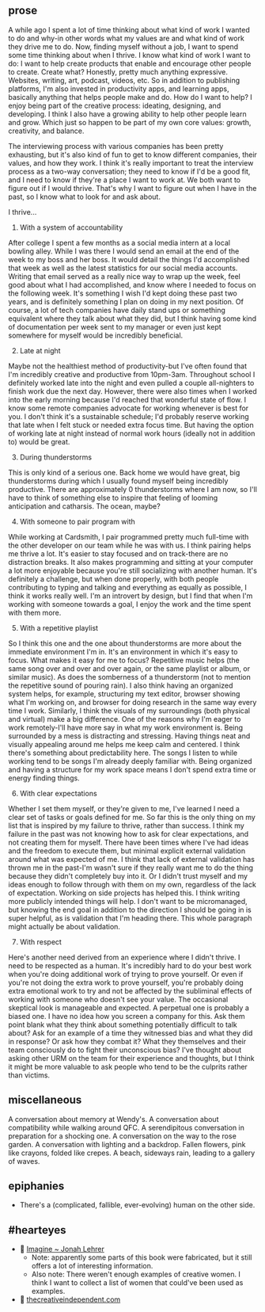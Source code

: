 ## prose
A while ago I spent a lot of time thinking about what kind of work I wanted to do and why-in other words what my values are and what kind of work they drive me to do. Now, finding myself without a job, I want to spend some time thinking about when I thrive. I know what kind of work I want to do: I want to help create products that enable and encourage other people to create. Create what? Honestly, pretty much anything expressive. Websites, writing, art, podcast, videos, etc. So in addition to publishing platforms, I'm also invested in productivity apps, and learning apps, basically anything that helps people make and do. How do I want to help? I enjoy being part of the creative process: ideating, designing, and developing. I think I also have a growing ability to help other people learn and grow. Which just so happen to be part of my own core values: growth, creativity, and balance.

The interviewing process with various companies has been pretty exhausting, but it's also kind of fun to get to know different companies, their values, and how they work. I think it's really important to treat the interview process as a two-way conversation; they need to know if I'd be a good fit, and I need to know if they're a place I want to work at. We both want to figure out if I would thrive. That's why I want to figure out when I have in the past, so I know what to look for and ask about.

I thrive...

1. With a system of accountability

After college I spent a few months as a social media intern at a local bowling alley. While I was there I would send an email at the end of the week to my boss and her boss. It would detail the things I'd accomplished that week as well as the latest statistics for our social media accounts. Writing that email served as a really nice way to wrap up the week, feel good about what I had accomplished, and know where I needed to focus on the following week. It's something I wish I'd kept doing these past two years, and is definitely something I plan on doing in my next position. Of course, a lot of tech companies have daily stand ups or something equivalent where they talk about what they did, but I think having some kind of documentation per week sent to my manager or even just kept somewhere for myself would be incredibly beneficial.

2. Late at night

Maybe not the healthiest method of productivity-but I've often found that I'm incredibly creative and productive from 10pm-3am. Throughout school I definitely worked late into the night and even pulled a couple all-nighters to finish work due the next day. However, there were also times when I worked into the early morning because I'd reached that wonderful state of flow. I know some remote companies advocate for working whenever is best for you. I don't think it's a sustainable schedule; I'd probably reserve working that late when I felt stuck or needed extra focus time. But having the option of working late at night instead of normal work hours (ideally not in addition to) would be great.

3. During thunderstorms

This is only kind of a serious one. Back home we would have great, big thunderstorms during which I usually found myself being incredibly productive. There are approximately 0 thunderstorms where I am now, so I'll have to think of something else to inspire that feeling of looming anticipation and catharsis. The ocean, maybe?

4. With someone to pair program with

While working at Cardsmith, I pair programmed pretty much full-time with the other developer on our team while he was with us. I think pairing helps me thrive a lot. It's easier to stay focused and on track-there are no distraction breaks. It also makes programming and sitting at your computer a lot more enjoyable because you're still socializing with another human. It's definitely a challenge, but when done properly, with both people contributing to typing and talking and everything as equally as possible, I think it works really well. I'm an introvert by design, but I find that when I'm working with someone towards a goal, I enjoy the work and the time spent with them more.

5. With a repetitive playlist

So I think this one and the one about thunderstorms are more about the immediate environment I'm in. It's an environment in which it's easy to focus. What makes it easy for me to focus? Repetitive music helps (the same song over and over and over again, or the same playlist or album, or similar music). As does the somberness of a thunderstorm (not to mention the repetitive sound of pouring rain). I also think having an organized system helps, for example, structuring my text editor, browser showing what I'm working on, and browser for doing research in the same way every time I work. Similarly, I think the visuals of my surroundings (both physical and virtual) make a big difference. One of the reasons why I'm eager to work remotely-I'll have more say in what my work environment is. Being surrounded by a mess is distracting and stressing. Having things neat and visually appealing around me helps me keep calm and centered. I think there's something about predictability here. The songs I listen to while working tend to be songs I'm already deeply familiar with. Being organized and having a structure for my work space means I don't spend extra time or energy finding things.

6. With clear expectations

Whether I set them myself, or they're given to me, I've learned I need a clear set of tasks or goals defined for me. So far this is the only thing on my list that is inspired by my failure to thrive, rather than success. I think my failure in the past was not knowing how to ask for clear expectations, and not creating them for myself. There have been times where I've had ideas and the freedom to execute them, but minimal explicit external validation around what was expected of me. I think that lack of external validation has thrown me in the past-I'm wasn't sure if they really want me to do the thing because they didn't completely buy into it. Or I didn't trust myself and my ideas enough to follow through with them on my own, regardless of the lack of expectation. Working on side projects has helped this. I think writing more publicly intended things will help. I don't want to be micromanaged, but knowing the end goal in addition to the direction I should be going in is super helpful, as is validation that I'm heading there. This whole paragraph might actually be about validation.

7. With respect

Here's another need derived from an experience where I didn't thrive. I need to be respected as a human. It's incredibly hard to do your best work when you're doing additional work of trying to prove yourself. Or even if you're not doing the extra work to prove yourself, you're probably doing extra emotional work to try and not be affected by the subliminal effects of working with someone who doesn't see your value. The occasional skeptical look is manageable and expected. A perpetual one is probably a biased one. I have no idea how you screen a company for this. Ask them point blank what they think about something potentially difficult to talk about? Ask for an example of a time they witnessed bias and what they did in response? Or ask how they combat it? What they themselves and their team consciously do to fight their unconscious bias? I've thought about asking other URM on the team for their experience and thoughts, but I think it might be more valuable to ask people who tend to be the culprits rather than victims.

## miscellaneous
A conversation about memory at Wendy's. A conversation about compatibility while walking around QFC. A serendipitous conversation in preparation for a shocking one. A conversation on the way to the rose garden. A conversation with lighting and a backdrop. Fallen flowers, pink like crayons, folded like crepes. A beach, sideways rain, leading to a gallery of waves. 

## epiphanies
- There's a (complicated, fallible, ever-evolving) human on the other side.

## #hearteyes
- 👀 [Imagine ~ Jonah Lehrer](https://www.amazon.com/Imagine-Creativity-Works-Jonah-Lehrer/dp/B007QRI1UQ)
    - Note: apparently some parts of this book were fabricated, but it still offers a lot of interesting information.
    - Also note: There weren't enough examples of creative women. I think I want to collect a list of women that could've been used as examples.
- 👀 [thecreativeindependent.com](https://thecreativeindependent.com/)
